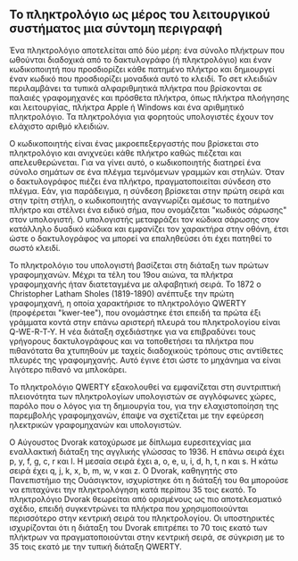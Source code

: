 
## Το πληκτρολόγιο ως μέρος του λειτουργικού συστήματος μια σύντομη περιγραφή

Ένα πληκτρολόγιο αποτελείται από δύο μέρη: ένα σύνολο πλήκτρων που ωθούνται διαδοχικά από το δακτυλογράφο (ή πληκτρολόγιο) και έναν κωδικοποιητή που προσδιορίζει κάθε πατημένο πλήκτρο και δημιουργεί έναν κωδικό που προσδιορίζει μοναδικά αυτό το κλειδί. Το σετ κλειδιών περιλαμβάνει τα τυπικά αλφαριθμητικά πλήκτρα που βρίσκονται σε παλαιές γραφομηχανές και πρόσθετα πλήκτρα, όπως πλήκτρα πλοήγησης και λειτουργίας, πλήκτρα Apple ή Windows και ένα αριθμητικό πληκτρολόγιο. Τα πληκτρολόγια για φορητούς υπολογιστές έχουν τον ελάχιστο αριθμό κλειδιών.

Ο κωδικοποιητής είναι ένας μικροεπεξεργαστής που βρίσκεται στο πληκτρολόγιο και ανιχνεύει κάθε πλήκτρο καθώς πιέζεται και απελευθερώνεται. Για να γίνει αυτό, ο κωδικοποιητής διατηρεί ένα σύνολο σημάτων σε ένα πλέγμα τεμνόμενων γραμμών και στηλών. Όταν ο δακτυλογράφος πιέζει ένα πλήκτρο, πραγματοποιείται σύνδεση στο πλέγμα. Εάν, για παράδειγμα, η σύνδεση βρίσκεται στην πρώτη σειρά και στην τρίτη στήλη, ο κωδικοποιητής αναγνωρίζει αμέσως το πατημένο πλήκτρο και στέλνει ένα ειδικό σήμα, που ονομάζεται "κωδικός σάρωσης" στον υπολογιστή. Ο υπολογιστής μεταφράζει τον κώδικα σάρωσης στον κατάλληλο δυαδικό κώδικα και εμφανίζει τον χαρακτήρα στην οθόνη, έτσι ώστε ο δακτυλογράφος να μπορεί να επαληθεύσει ότι έχει πατηθεί το σωστό κλειδί.

Το πληκτρολόγιο του υπολογιστή βασίζεται στη διάταξη των πρώτων γραφομηχανών. Μέχρι τα τέλη του 19ου αιώνα, τα πλήκτρα γραφομηχανής ήταν διατεταγμένα με αλφαβητική σειρά. Το 1872 ο Christopher Latham Sholes (1819-1890) ανέπτυξε την πρώτη γραφομηχανή, η οποία χαρακτήρισε το πληκτρολόγιο QWERTY (προφέρεται "kwer-tee"), που ονομάστηκε έτσι επειδή τα πρώτα έξι γράμματα κοντά στην επάνω αριστερή πλευρά του πληκτρολογίου είναι Q-WE-R-T-Y. Η νέα διάταξη σχεδιάστηκε για να επιβραδύνει τους γρήγορους δακτυλογράφους και να τοποθετήσει τα πλήκτρα που πιθανότατα θα χτυπηθούν με ταχείς διαδοχικούς τρόπους στις αντίθετες πλευρές της γραφομηχανής. Αυτό έγινε έτσι ώστε το μηχάνημα να είναι λιγότερο πιθανό να μπλοκάρει.

Το πληκτρολόγιο QWERTY εξακολουθεί να εμφανίζεται στη συντριπτική πλειονότητα των πληκτρολογίων υπολογιστών σε αγγλόφωνες χώρες, παρόλο που ο λόγος για τη δημιουργία του, για την ελαχιστοποίηση της παρεμβολής γραφομηχανών, έπαψε να σχετίζεται με την εφεύρεση ηλεκτρικών γραφομηχανών και υπολογιστών.

Ο Αύγουστος Dvorak κατοχύρωσε με δίπλωμα ευρεσιτεχνίας μια εναλλακτική διάταξη της αγγλικής γλώσσας το 1936. Η επάνω σειρά έχει p, y, f, g, c, r και l. Η μεσαία σειρά έχει a, o, e, u, i, d, h, t, n και s. Η κάτω σειρά έχει q, j, k, x, b, m, w, v και z. Ο Dvorak, καθηγητής στο Πανεπιστήμιο της Ουάσιγκτον, ισχυρίστηκε ότι η διάταξή του θα μπορούσε να επιταχύνει την πληκτρολόγηση κατά περίπου 35 τοις εκατό. Το πληκτρολόγιο Dvorak θεωρείται από ορισμένους ως πιο αποτελεσματικό σχέδιο, επειδή συγκεντρώνει τα πλήκτρα που χρησιμοποιούνται περισσότερο στην κεντρική σειρά του πληκτρολογίου. Οι υποστηρικτές ισχυρίζονται ότι η διάταξη του Dvorak επιτρέπει το 70 τοις εκατό των πλήκτρων να πραγματοποιούνται στην κεντρική σειρά, σε σύγκριση με το 35 τοις εκατό με την τυπική διάταξη QWERTY.
